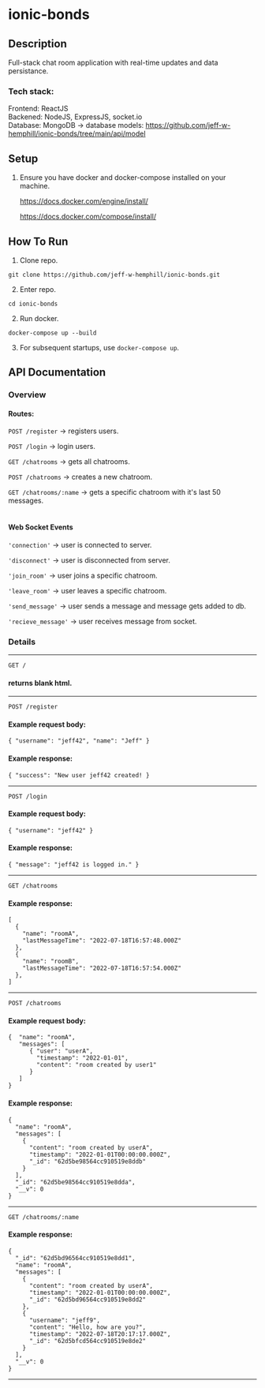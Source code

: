 # ionic-bonds

## Description
Full-stack chat room application with real-time updates and data persistance.  
### Tech stack:  
Frontend: ReactJS  
Backened: NodeJS, ExpressJS, socket.io  
Database: MongoDB -> database models: https://github.com/jeff-w-hemphill/ionic-bonds/tree/main/api/model

## Setup
1. Ensure you have docker and docker-compose installed on your machine.  
  
    https://docs.docker.com/engine/install/
  
    https://docs.docker.com/compose/install/

## How To Run
1. Clone repo.

```
git clone https://github.com/jeff-w-hemphill/ionic-bonds.git
```
2. Enter repo. 

```
cd ionic-bonds
```

2. Run docker.

```
docker-compose up --build
``` 

3. For subsequent startups, use ```docker-compose up```.

## API Documentation

### Overview
#### Routes:
```POST /register``` -> registers users. 

```POST /login``` -> login users.  

```GET /chatrooms``` -> gets all chatrooms.

```POST /chatrooms``` -> creates a new chatroom.  

```GET /chatrooms/:name``` -> gets a specific chatroom with it's last 50 messages.  
<br>

#### Web Socket Events 
```'connection'``` -> user is connected to server.

```'disconnect'``` -> user is disconnected from server.

```'join_room'``` -> user joins a specific chatroom.

```'leave_room'``` -> user leaves a specific chatroom.

```'send_message'``` -> user sends a message and message gets added to db.  

```'recieve_message'``` -> user receives message from socket.  


### Details 
---
```GET /```
#### returns blank html. 
---
```POST /register```
#### Example request body:  
```
{ "username": "jeff42", "name": "Jeff" }
```
#### Example response:   
```
{ "success": "New user jeff42 created! }
```
---
```POST /login```
#### Example request body:  
```
{ "username": "jeff42" }
```
#### Example response:   
```
{ "message": "jeff42 is logged in." }
```
---
```GET /chatrooms```
#### Example response:
```
[
  {
    "name": "roomA",
    "lastMessageTime": "2022-07-18T16:57:48.000Z"
  },
  {
    "name": "roomB",
    "lastMessageTime": "2022-07-18T16:57:54.000Z"
  },
]
```
---
```POST /chatrooms```
#### Example request body:  
```
{  "name": "roomA",
   "messages": [
      { "user": "userA",
        "timestamp": "2022-01-01",
        "content": "room created by user1"
      }
   ]   
}
```
#### Example response:   
```
{
  "name": "roomA",
  "messages": [
    {
      "content": "room created by userA",
      "timestamp": "2022-01-01T00:00:00.000Z",
      "_id": "62d5be98564cc910519e8ddb"
    }
  ],
  "_id": "62d5be98564cc910519e8dda",
  "__v": 0
}
```
---
```GET /chatrooms/:name```
#### Example response:  
```
{
  "_id": "62d5bd96564cc910519e8dd1",
  "name": "roomA",
  "messages": [
    {
      "content": "room created by userA",
      "timestamp": "2022-01-01T00:00:00.000Z",
      "_id": "62d5bd96564cc910519e8dd2"
    },
    {
      "username": "jeff9",
      "content": "Hello, how are you?",
      "timestamp": "2022-07-18T20:17:17.000Z",
      "_id": "62d5bfcd564cc910519e8de2"
    }
  ],
  "__v": 0
}
```
---
